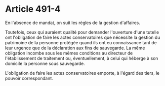 # Article 491-4

En l'absence de mandat, on suit les règles de la gestion d'affaires.

Toutefois, ceux qui auraient qualité pour demander l'ouverture d'une tutelle ont l'obligation de faire les actes conservatoires que nécessite la gestion du patrimoine de la personne protégée quand ils ont eu connaissance tant de leur urgence que de la déclaration aux fins de sauvegarde. La même obligation incombe sous les mêmes conditions au directeur de l'établissement de traitement ou, éventuellement, à celui qui héberge à son domicile la personne sous sauvegarde.

L'obligation de faire les actes conservatoires emporte, à l'égard des tiers, le pouvoir correspondant.
